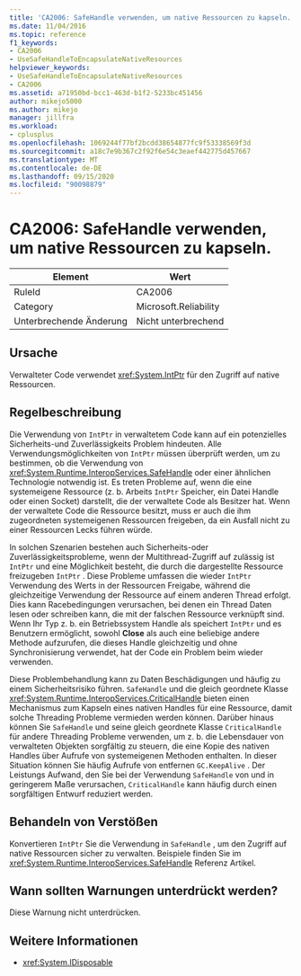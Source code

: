 ```yaml
---
title: 'CA2006: SafeHandle verwenden, um native Ressourcen zu kapseln.'
ms.date: 11/04/2016
ms.topic: reference
f1_keywords:
- CA2006
- UseSafeHandleToEncapsulateNativeResources
helpviewer_keywords:
- UseSafeHandleToEncapsulateNativeResources
- CA2006
ms.assetid: a71950bd-bcc1-463d-b1f2-5233bc451456
author: mikejo5000
ms.author: mikejo
manager: jillfra
ms.workload:
- cplusplus
ms.openlocfilehash: 1069244f77bf2bcdd38654877fc9f53338569f3d
ms.sourcegitcommit: a18c7e9b367c2f92f6e54c3eaef442775d457667
ms.translationtype: MT
ms.contentlocale: de-DE
ms.lasthandoff: 09/15/2020
ms.locfileid: "90098879"
---
```

# <a name="ca2006-use-safehandle-to-encapsulate-native-resources"></a>CA2006: SafeHandle verwenden, um native Ressourcen zu kapseln.

|Element|Wert|
|-|-|
|RuleId|CA2006|
|Category|Microsoft.Reliability|
|Unterbrechende Änderung|Nicht unterbrechend|

## <a name="cause"></a>Ursache

Verwalteter Code verwendet <xref:System.IntPtr> für den Zugriff auf native Ressourcen.

## <a name="rule-description"></a>Regelbeschreibung

Die Verwendung von `IntPtr` in verwaltetem Code kann auf ein potenzielles Sicherheits-und Zuverlässigkeits Problem hindeuten. Alle Verwendungsmöglichkeiten von `IntPtr` müssen überprüft werden, um zu bestimmen, ob die Verwendung von <xref:System.Runtime.InteropServices.SafeHandle> oder einer ähnlichen Technologie notwendig ist. Es treten Probleme auf, wenn die eine systemeigene Ressource (z. b. Arbeits `IntPtr` Speicher, ein Datei Handle oder einen Socket) darstellt, die der verwaltete Code als Besitzer hat. Wenn der verwaltete Code die Ressource besitzt, muss er auch die ihm zugeordneten systemeigenen Ressourcen freigeben, da ein Ausfall nicht zu einer Ressourcen Lecks führen würde.

In solchen Szenarien bestehen auch Sicherheits-oder Zuverlässigkeitsprobleme, wenn der Multithread-Zugriff auf zulässig ist `IntPtr` und eine Möglichkeit besteht, die durch die dargestellte Ressource freizugeben `IntPtr` . Diese Probleme umfassen die wieder `IntPtr` Verwendung des Werts in der Ressourcen Freigabe, während die gleichzeitige Verwendung der Ressource auf einem anderen Thread erfolgt. Dies kann Racebedingungen verursachen, bei denen ein Thread Daten lesen oder schreiben kann, die mit der falschen Ressource verknüpft sind. Wenn Ihr Typ z. b. ein Betriebssystem Handle als speichert `IntPtr` und es Benutzern ermöglicht, sowohl **Close** als auch eine beliebige andere Methode aufzurufen, die dieses Handle gleichzeitig und ohne Synchronisierung verwendet, hat der Code ein Problem beim wieder verwenden.

Diese Problembehandlung kann zu Daten Beschädigungen und häufig zu einem Sicherheitsrisiko führen. `SafeHandle` und die gleich geordnete Klasse <xref:System.Runtime.InteropServices.CriticalHandle> bieten einen Mechanismus zum Kapseln eines nativen Handles für eine Ressource, damit solche Threading Probleme vermieden werden können. Darüber hinaus können Sie `SafeHandle` und seine gleich geordnete Klasse `CriticalHandle` für andere Threading Probleme verwenden, um z. b. die Lebensdauer von verwalteten Objekten sorgfältig zu steuern, die eine Kopie des nativen Handles über Aufrufe von systemeigenen Methoden enthalten. In dieser Situation können Sie häufig Aufrufe von entfernen `GC.KeepAlive` . Der Leistungs Aufwand, den Sie bei der Verwendung `SafeHandle` von und in geringerem Maße verursachen, `CriticalHandle` kann häufig durch einen sorgfältigen Entwurf reduziert werden.

## <a name="how-to-fix-violations"></a>Behandeln von Verstößen

Konvertieren `IntPtr` Sie die Verwendung in `SafeHandle` , um den Zugriff auf native Ressourcen sicher zu verwalten. Beispiele finden Sie im <xref:System.Runtime.InteropServices.SafeHandle> Referenz Artikel.

## <a name="when-to-suppress-warnings"></a>Wann sollten Warnungen unterdrückt werden?

Diese Warnung nicht unterdrücken.

## <a name="see-also"></a>Weitere Informationen

- <xref:System.IDisposable>
